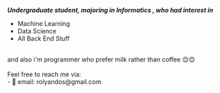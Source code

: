 <i><b>Undergraduate student, majoring in Informatics , who had  interest in</b></i> 
<ul>
  <li>Machine Learning</li>
  <li>Data Science</li>
  <li>All Back End Stuff</li>
</ul>
<br/>
and also i'm programmer who prefer milk rather than coffee 😊😊
<br/><br/>
Feel free to reach me via:<br/>
- 📧 email: rolyandos@gmail.com

<!---
LyanDoo/LyanDoo is a ✨ special ✨ repository because its `README.md` (this file) appears on your GitHub profile.
You can click the Preview link to take a look at your changes.
--->
